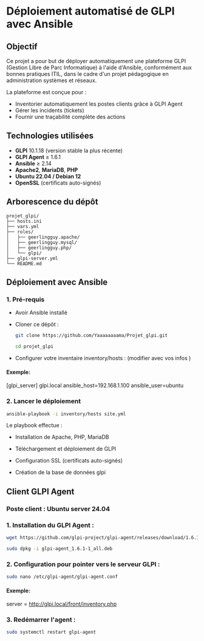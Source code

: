 #  Déploiement automatisé de GLPI avec Ansible

##  Objectif

Ce projet a pour but de déployer automatiquement une plateforme GLPI (Gestion Libre de Parc Informatique) à l'aide d'Ansible, conformément aux bonnes pratiques ITIL, dans le cadre d'un projet pédagogique en administration systèmes et réseaux.

La plateforme est conçue pour :
- Inventorier automatiquement les postes clients grâce à GLPI Agent
- Gérer les incidents (tickets)
- Fournir une traçabilité complète des actions

##  Technologies utilisées

- **GLPI** 10.1.18 (version stable la plus récente)
- **GLPI Agent** ≥ 1.6.1
- **Ansible** ≥ 2.14
- **Apache2**, **MariaDB**, **PHP**
- **Ubuntu 22.04 / Debian 12**
- **OpenSSL** (certificats auto-signés)

##  Arborescence du dépôt

```plaintext
projet_glpi/
├── hosts.ini
├── vars.yml
├── roles/
│   ├── geerlingguy.apache/
│   ├── geerlingguy.mysql/
│   ├── geerlingguy.php/
│   └── glpi/
├── glpi-server.yml
└── README.md
```

##  Déploiement avec Ansible

### 1. Pré-requis

- Avoir Ansible installé 
- Cloner ce dépôt :  

  ```bash
  git clone https://github.com/Yaaaaaaaama/Projet_glpi.git
  ```

  ```bash
  cd projet_glpi
  ```

- Configurer votre inventaire inventory/hosts : (modifier avec vos infos )

#### Exemple:

[glpi_server]
glpi.local ansible_host=192.168.1.100 ansible_user=ubuntu

### 2. Lancer le déploiement

```bash
ansible-playbook -i inventory/hosts site.yml
```

Le playbook effectue :

- Installation de Apache, PHP, MariaDB

- Téléchargement et déploiement de GLPI

- Configuration SSL (certificats auto-signés)

- Création de la base de données glpi

## Client GLPI Agent

### Poste client : Ubuntu server 24.04

### 1. Installation du GLPI Agent :

```bash
wget https://github.com/glpi-project/glpi-agent/releases/download/1.6.1/glpi-agent_1.6.1-1_all.deb
```

```bash
sudo dpkg -i glpi-agent_1.6.1-1_all.deb
```

### 2. Configuration pour pointer vers le serveur GLPI :

```bash
sudo nano /etc/glpi-agent/glpi-agent.conf
```
#### Exemple:

server = http://glpi.local/front/inventory.php

### 3. Redémarrer l'agent :

```bash
sudo systemctl restart glpi-agent
```


